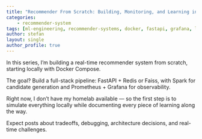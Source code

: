 ```yaml
---
title: "Recommender From Scratch: Building, Monitoring, and Learning in Public"
categories:
    - recommender-system
tags: [ml-engineering, recommender-systems, docker, fastapi, grafana, learning-in-public]
author: stefan
layout: single
author_profile: true
---
```


In this series, I’m building a real-time recommender system from scratch, starting locally with Docker Compose.

The goal? Build a full-stack pipeline: FastAPI + Redis or Faiss, with Spark for candidate generation and Prometheus + Grafana for observability.

Right now, I don’t have my homelab available — so the first step is to simulate everything locally while documenting every piece of learning along the way.

Expect posts about tradeoffs, debugging, architecture decisions, and real-time challenges.
